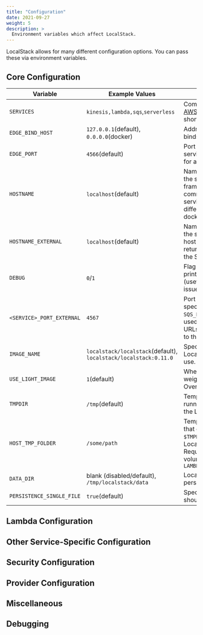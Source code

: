 ```yaml
---
title: "Configuration"
date: 2021-09-27
weight: 5
description: >
  Environment variables which affect LocalStack.
---
```


LocalStack allows for many different configuration options.
You can pass these via environment variables.

## Core Configuration

| Variable                  | Example Values                                                   | Description                                                                                                                                                                           |
| ------------------------- | ---------------------------------------------------------------- | ------------------------------------------------------------------------------------------------------------------------------------------------------------------------------------- |
| `SERVICES`                | `kinesis,lambda,sqs`,`serverless`                                | Comma-separated list of [AWS CLI service names](http://docs.aws.amazon.com/cli/latest/reference/#available-services) or shorthands to start up.                                       |
| `EDGE_BIND_HOST`          | `127.0.0.1`(default), `0.0.0.0`(docker)                          | Address the edge service binds to.                                                                                                                                                    |
| `EDGE_PORT`               | `4566`(default)                                                  | Port number for the edge service, the main entry point for all API invocations.                                                                                                       |
| `HOSTNAME`                | `localhost`(default)                                             | Name of the host to expose the services internally. For framework-internal communication, e.g., services are started in different containers using docker-compose.                    |
| `HOSTNAME_EXTERNAL`       | `localhost`(default)                                             | Name of the host to expose the services externally. This host is used, e.g., when returning queue URLs from the SQS service to the client.                                            |
| `DEBUG`                   | `0`/`1`                                                          | Flag to increase log level and print more verbose logs (useful for troubleshooting issues)                                                                                            |
| `<SERVICE>_PORT_EXTERNAL` | `4567`                                                           | Port number to expose a specific service externally . `SQS_PORT_EXTERNAL`, e.g. , is used when returning queue URLs from the SQS service to the client.                               |
| `IMAGE_NAME`              | `localstack/localstack`(default), `localstack/localstack:0.11.0` | Specific name and tag of LocalStack Docker image to use.                                                                                                                              |
| `USE_LIGHT_IMAGE`         | `1`(default)                                                     | Whether to use the light-weight Docker image. Overwritten by `IMAGE_NAME`.                                                                                                            |
| `TMPDIR`                  | `/tmp`(default)                                                  | Temporary folder on the host running the CLI and inside the LocalStack container .                                                                                                    |
| `HOST_TMP_FOLDER`         | `/some/path`                                                     | Temporary folder on the host that gets mounted as `$TMPDIR/localstack` into the LocalStack container. Required only for Lambda volume mounts when using `LAMBDA_REMOTE_DOCKER=false.` |
| `DATA_DIR`                | blank (disabled/default), `/tmp/localstack/data`                 | Local directory for saving persistent data (see: TODO)                                                                                                                                |
| `PERSISTENCE_SINGLE_FILE` | `true`(default)                                                  | Specify if persistence files should be combined..                                                                                                                                     |


## Lambda Configuration

## Other Service-Specific Configuration

## Security Configuration

## Provider Configuration

## Miscellaneous 

## Debugging